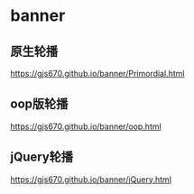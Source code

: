# banner

## 原生轮播
https://gjs670.github.io/banner/Primordial.html

## oop版轮播
https://gjs670.github.io/banner/oop.html

## jQuery轮播
https://gjs670.github.io/banner/jQuery.html
